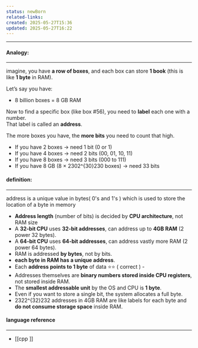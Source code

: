 ```yaml
---
status: newBorn
related-links: 
created: 2025-05-27T15:36
updated: 2025-05-27T16:22
---
```

---

#### **Analogy:** 
---
imagine, you have **a row of boxes**, and each box can store **1 book** (this is like **1 byte** in RAM).

Let’s say you have:
- 8 billion boxes = 8 GB RAM

Now to find a specific box (like box #56), you need to **label** each one with a number.  
That label is called an **address**.

The more boxes you have, the **more bits** you need to count that high.

- If you have 2 boxes → need 1 bit (0 or 1)
- If you have 4 boxes → need 2 bits (00, 01, 10, 11)
- If you have 8 boxes → need 3 bits (000 to 111)
- If you have 8 GB (8 × 2302^{30}230 boxes) → need 33 bits

#### **definition:** 
---
address is a unique value in bytes( 0's and 1's ) which is used to store the location of a byte in memory
- **Address length** (number of bits) is decided by **CPU architecture**, not RAM size
- A **32-bit CPU** uses **32-bit addresses**, can address up to **4GB RAM** (2 power 32 bytes).
- A **64-bit CPU** uses **64-bit addresses**, can address vastly more RAM (2 power 64 bytes).
- RAM is addressed **by bytes**, not by bits.
- **each byte in RAM has a unique address**.
- Each **address points to 1 byte** of data ⭐⭐ ( correct ) - 
- Addresses themselves are **binary numbers stored inside CPU registers**, not stored inside RAM.
- The **smallest addressable unit** by the OS and CPU is **1 byte**.
- Even if you want to store a single bit, the system allocates a full byte.
- 2322^{32}232 addresses in 4GB RAM are like labels for each byte and **do not consume storage space** inside RAM.


#### language reference
---
- [[cpp ]]